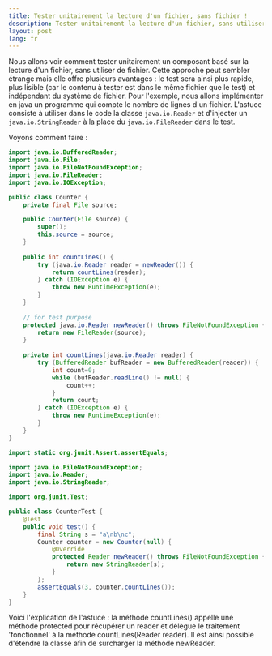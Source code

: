 ```yaml
---
title: Tester unitairement la lecture d'un fichier, sans fichier !
description: Tester unitairement la lecture d'un fichier, sans utiliser de fichier.
layout: post
lang: fr
---
```

Nous allons voir comment tester unitairement un composant basé sur la lecture d'un fichier, sans
utiliser de fichier. Cette approche peut sembler étrange mais elle offre plusieurs avantages : le
test sera ainsi plus rapide, plus lisible (car le contenu à tester est dans le même fichier que le
test) et indépendant du système de fichier. Pour l'exemple, nous allons implémenter en java un
programme qui compte le nombre de lignes d'un fichier. L'astuce consiste à utiliser dans le code la
classe `java.io.Reader` et d'injecter un `java.io.StringReader` à la place du `java.io.FileReader`
dans le test.

Voyons comment faire :

```java
import java.io.BufferedReader;
import java.io.File;
import java.io.FileNotFoundException;
import java.io.FileReader;
import java.io.IOException;

public class Counter {
    private final File source;

    public Counter(File source) {
        super();
        this.source = source;
    }
    
    public int countLines() {
        try (java.io.Reader reader = newReader()) {
            return countLines(reader);
        } catch (IOException e) {
            throw new RuntimeException(e);
        }
    }
    
    // for test purpose 
    protected java.io.Reader newReader() throws FileNotFoundException {
        return new FileReader(source);
    }
    
    private int countLines(java.io.Reader reader) {
        try (BufferedReader bufReader = new BufferedReader(reader)) {
            int count=0;
            while (bufReader.readLine() != null) {
                count++;
            }
            return count;
        } catch (IOException e) {
            throw new RuntimeException(e);
        }
    }
}
```

```java
import static org.junit.Assert.assertEquals;

import java.io.FileNotFoundException;
import java.io.Reader;
import java.io.StringReader;

import org.junit.Test;

public class CounterTest {
    @Test
    public void test() {
        final String s = "a\nb\nc";
        Counter counter = new Counter(null) {
            @Override
            protected Reader newReader() throws FileNotFoundException {
                return new StringReader(s);
            }
        };
        assertEquals(3, counter.countLines());
    }
}
```

Voici l'explication de l'astuce : la méthode countLines() appelle une méthode protected pour
récupérer un reader et délègue le traitement 'fonctionnel' à la méthode countLines(Reader reader).
Il est ainsi possible d'étendre la classe afin de surcharger la méthode newReader.

